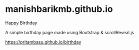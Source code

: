 # manishbarikmb.github.io
Happy Birthday

A simple birthday page made using Bootstrap & scrollReveal.js

https://pritambasu.github.io/birthday
